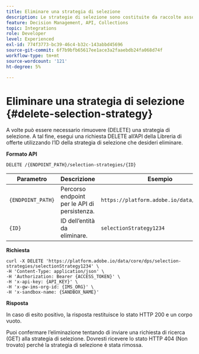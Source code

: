 ```yaml
---
title: Eliminare una strategia di selezione
description: Le strategie di selezione sono costituite da raccolte associate a vincoli e metodi di classificazione per determinare le offerte.
feature: Decision Management, API, Collections
topic: Integrations
role: Developer
level: Experienced
exl-id: 774f3773-bc39-46c4-b32c-143abbd45696
source-git-commit: 6f7b9bfb65617ee1ace3a2faaebdb24fa068d74f
workflow-type: tm+mt
source-wordcount: '121'
ht-degree: 5%

---
```


# Eliminare una strategia di selezione {#delete-selection-strategy}

A volte può essere necessario rimuovere (DELETE) una strategia di selezione. A tal fine, esegui una richiesta DELETE all’API della Libreria di offerte utilizzando l’ID della strategia di selezione che desideri eliminare.

**Formato API**

```http
DELETE /{ENDPOINT_PATH}/selection-strategies/{ID}
```

| Parametro | Descrizione | Esempio |
| --------- | ----------- | ------- |
| `{ENDPOINT_PATH}` | Percorso endpoint per le API di persistenza. | `https://platform.adobe.io/data/core/dps` |
| `{ID}` | ID dell’entità da eliminare. | `selectionStrategy1234` |

**Richiesta**

```shell
curl -X DELETE 'https://platform.adobe.io/data/core/dps/selection-strategies/selectionStrategy1234' \
-H 'Content-Type: application/json' \
-H 'Authorization: Bearer {ACCESS_TOKEN}' \
-H 'x-api-key: {API_KEY}' \
-H 'x-gw-ims-org-id: {IMS_ORG}' \
-H 'x-sandbox-name: {SANDBOX_NAME}'
```

**Risposta**

In caso di esito positivo, la risposta restituisce lo stato HTTP 200 e un corpo vuoto.

Puoi confermare l’eliminazione tentando di inviare una richiesta di ricerca (GET) alla strategia di selezione. Dovresti ricevere lo stato HTTP 404 (Non trovato) perché la strategia di selezione è stata rimossa.
